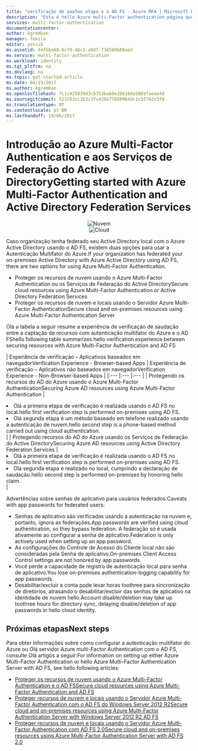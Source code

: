 ```yaml
---
title: "verificação de aaaTwo etapa e o AD FS - Azure MFA | Microsoft Docs"
description: "Esta é hello Azure multi-Factor authentication página que descreve como tooget iniciada com o Azure MFA e AD FS."
services: multi-factor-authentication
documentationcenter: 
author: kgremban
manager: femila
editor: yossib
ms.assetid: 44fbba68-6cf9-46c1-a9df-736580b68ae3
ms.service: multi-factor-authentication
ms.workload: identity
ms.tgt_pltfrm: na
ms.devlang: na
ms.topic: get-started-article
ms.date: 04/23/2017
ms.author: kgremban
ms.openlocfilehash: 7c1c925039d3cb753ba60e286168e5869faeae4d
ms.sourcegitcommit: 523283cc1b3c37c428e77850964dc1c33742c5f0
ms.translationtype: MT
ms.contentlocale: pt-BR
ms.lasthandoff: 10/06/2017
---
```

# <a name="getting-started-with-azure-multi-factor-authentication-and-active-directory-federation-services"></a><span data-ttu-id="c2590-103">Introdução ao Azure Multi-Factor Authentication e aos Serviços de Federação do Active Directory</span><span class="sxs-lookup"><span data-stu-id="c2590-103">Getting started with Azure Multi-Factor Authentication and Active Directory Federation Services</span></span>
<span data-ttu-id="c2590-104"><center>![Nuvem](./media/multi-factor-authentication-get-started-adfs/adfs.png)</center></span><span class="sxs-lookup"><span data-stu-id="c2590-104"><center>![Cloud](./media/multi-factor-authentication-get-started-adfs/adfs.png)</center></span></span>

<span data-ttu-id="c2590-105">Caso organização tenha federado seu Active Directory local com o Azure Active Directory usando o AD FS, existem duas opções para usar a Autenticação Multifator do Azure.</span><span class="sxs-lookup"><span data-stu-id="c2590-105">If your organization has federated your on-premises Active Directory with Azure Active Directory using AD FS, there are two options for using Azure Multi-Factor Authentication.</span></span>

* <span data-ttu-id="c2590-106">Proteger os recursos de nuvem usando o Azure Multi-Factor Authentication ou os Serviços de Federação do Active Directory</span><span class="sxs-lookup"><span data-stu-id="c2590-106">Secure cloud resources using Azure Multi-Factor Authentication or Active Directory Federation Services</span></span>
* <span data-ttu-id="c2590-107">Proteger os recursos de nuvem e locais usando o Servidor Azure Multi-Factor Authentication</span><span class="sxs-lookup"><span data-stu-id="c2590-107">Secure cloud and on-premises resources using Azure Multi-Factor Authentication Server</span></span>

<span data-ttu-id="c2590-108">Olá a tabela a seguir resume a experiência de verificação de saudação entre a captação de recursos com autenticação multifator do Azure e o AD FS</span><span class="sxs-lookup"><span data-stu-id="c2590-108">hello following table summarizes hello verification experience between securing resources with Azure Multi-Factor Authentication and AD FS</span></span>

| <span data-ttu-id="c2590-109">Experiência de verificação – Aplicativos baseados em navegador</span><span class="sxs-lookup"><span data-stu-id="c2590-109">Verification Experience - Browser-based Apps</span></span> | <span data-ttu-id="c2590-110">Experiência de verificação – Aplicativos não baseados em navegador</span><span class="sxs-lookup"><span data-stu-id="c2590-110">Verification Experience - Non-Browser-based Apps</span></span> |
|:--- |:--- |:--- |
| <span data-ttu-id="c2590-111">Protegendo os recursos do AD do Azure usando o Azure Multi-Factor Authentication</span><span class="sxs-lookup"><span data-stu-id="c2590-111">Securing Azure AD resources using Azure Multi-Factor Authentication</span></span> |<li><span data-ttu-id="c2590-112">Olá a primeira etapa de verificação é realizada usando o AD FS no local.</span><span class="sxs-lookup"><span data-stu-id="c2590-112">hello first verification step is performed on-premises using AD FS.</span></span></li> <li><span data-ttu-id="c2590-113">Olá segunda etapa é um método baseado em telefone realizado usando a autenticação de nuvem.</span><span class="sxs-lookup"><span data-stu-id="c2590-113">hello second step is a phone-based method carried out using cloud authentication.</span></span></li> |
| <span data-ttu-id="c2590-114">Protegendo recursos do AD do Azure usando os Serviços de Federação do Active Directory</span><span class="sxs-lookup"><span data-stu-id="c2590-114">Securing Azure AD resources using Active Directory Federation Services</span></span> |<li><span data-ttu-id="c2590-115">Olá a primeira etapa de verificação é realizada usando o AD FS no local.</span><span class="sxs-lookup"><span data-stu-id="c2590-115">hello first verification step is performed on-premises using AD FS.</span></span></li><li><span data-ttu-id="c2590-116">Olá segunda etapa é realizado no local, cumprindo a declaração de saudação.</span><span class="sxs-lookup"><span data-stu-id="c2590-116">hello second step is performed on-premises by honoring hello claim.</span></span></li> |

<span data-ttu-id="c2590-117">Advertências sobre senhas de aplicativo para usuários federados:</span><span class="sxs-lookup"><span data-stu-id="c2590-117">Caveats with app passwords for federated users:</span></span>

* <span data-ttu-id="c2590-118">Senhas de aplicativo são verificadas usando a autenticação na nuvem e, portanto, ignora as federações.</span><span class="sxs-lookup"><span data-stu-id="c2590-118">App passwords are verified using cloud authentication, so they bypass federation.</span></span> <span data-ttu-id="c2590-119">A federação só é usada ativamente ao configurar a senha de aplicativo.</span><span class="sxs-lookup"><span data-stu-id="c2590-119">Federation is only actively used when setting up an app password.</span></span>
* <span data-ttu-id="c2590-120">As configurações do Controle de Acesso do Cliente local não são consideradas pela Senha de aplicativo.</span><span class="sxs-lookup"><span data-stu-id="c2590-120">On-premises Client Access Control settings are not honored by app passwords.</span></span>
* <span data-ttu-id="c2590-121">Você perde a capacidade de registro de autenticação local para senha de aplicativo.</span><span class="sxs-lookup"><span data-stu-id="c2590-121">You lose on-premises authentication-logging capability for app passwords.</span></span>
* <span data-ttu-id="c2590-122">Desabilitar/excluir a conta pode levar horas toothree para sincronização de diretórios, atrasando o desabilitar/excluir das senhas de aplicativo na identidade de nuvem hello.</span><span class="sxs-lookup"><span data-stu-id="c2590-122">Account disable/deletion may take up toothree hours for directory sync, delaying disable/deletion of app passwords in hello cloud identity.</span></span>

## <a name="next-steps"></a><span data-ttu-id="c2590-123">Próximas etapas</span><span class="sxs-lookup"><span data-stu-id="c2590-123">Next steps</span></span>
<span data-ttu-id="c2590-124">Para obter informações sobre como configurar a autenticação multifator do Azure ou Olá servidor Azure multi-Factor Authentication com o AD FS, consulte Olá artigos a seguir:</span><span class="sxs-lookup"><span data-stu-id="c2590-124">For information on setting up either Azure Multi-Factor Authentication or hello Azure Multi-Factor Authentication Server with AD FS, see hello following articles:</span></span>

* [<span data-ttu-id="c2590-125">Proteger os recursos de nuvem usando o Azure Multi-Factor Authentication e o AD FS</span><span class="sxs-lookup"><span data-stu-id="c2590-125">Secure cloud resources using Azure Multi-Factor Authentication and AD FS</span></span>](multi-factor-authentication-get-started-adfs-cloud.md)
* [<span data-ttu-id="c2590-126">Proteger recursos de nuvem e locais usando o Servidor Azure Multi-Factor Authentication com o AD FS do Windows Server 2012 R2</span><span class="sxs-lookup"><span data-stu-id="c2590-126">Secure cloud and on-premises resources using Azure Multi-Factor Authentication Server with Windows Server 2012 R2 AD FS</span></span>](multi-factor-authentication-get-started-adfs-w2k12.md)
* [<span data-ttu-id="c2590-127">Proteger recursos de nuvem e locais usando o Servidor Azure Multi-Factor Authentication com AD FS 2.0</span><span class="sxs-lookup"><span data-stu-id="c2590-127">Secure cloud and on-premises resources using Azure Multi-Factor Authentication Server with AD FS 2.0</span></span>](multi-factor-authentication-get-started-adfs-adfs2.md)
